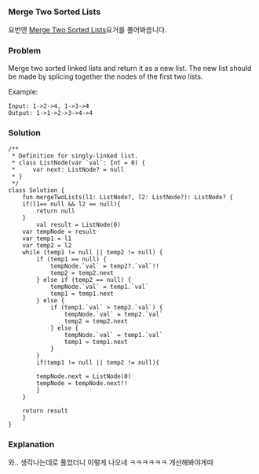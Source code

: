 ###  Merge Two Sorted Lists


요번엔 [Merge Two Sorted Lists](https://leetcode.com/problems/merge-two-sorted-lists/)요거를 풀어봐씁니다.

### Problem
Merge two sorted linked lists and return it as a new list. The new list should be made by splicing together the nodes of the first two lists.

Example:

```
Input: 1->2->4, 1->3->4
Output: 1->1->2->3->4->4
```
 

### Solution

```
/**
 * Definition for singly-linked list.
 * class ListNode(var `val`: Int = 0) {
 *     var next: ListNode? = null
 * }
 */
class Solution {
    fun mergeTwoLists(l1: ListNode?, l2: ListNode?): ListNode? {
    if(l1== null && l2 == null){
        return null
    }
        val result = ListNode(0)
    var tempNode = result
    var temp1 = l1
    var temp2 = l2
    while (temp1 != null || temp2 != null) {
        if (temp1 == null) {
            tempNode.`val` = temp2?.`val`!!
            temp2 = temp2.next
        } else if (temp2 == null) {
            tempNode.`val` = temp1.`val`
            temp1 = temp1.next
        } else {
            if (temp1.`val` > temp2.`val`) {
                tempNode.`val` = temp2.`val`
                temp2 = temp2.next
            } else {
                tempNode.`val` = temp1.`val`
                temp1 = temp1.next
            }
        }
        if(temp1 != null || temp2 != null){

        tempNode.next = ListNode(0)
        tempNode = tempNode.next!!
        }
    }

    return result
    }
}
```

### Explanation

와.. 생각나는데로 풀었더니 이렇게 나오네 ㅋㅋㅋㅋㅋㅋ 개선해봐야게따